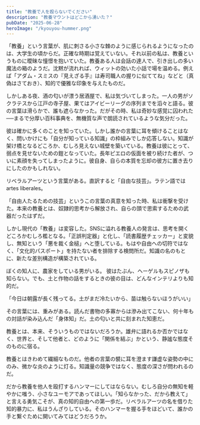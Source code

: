```yaml
---
title: "教養で人を殴らないでください"
description: "教養マウントはどこから湧いた？"
pubDate: "2025-06-28"
heroImage: "/kyouyou-hummer.png"
---
```


「教養」という言葉が、肌に刺さる小さな棘のように感じられるようになったのは、大学生の頃からだ。正確な時期は覚えていない。それ以前の私は、教養というものに曖昧な憧憬を抱いていた。教養ある人は会話の達人で、引き出しの多い魔法の箱のようだ。沈黙が流れれば、ウィットの効いた小話で場を温める。例えば「アダム・スミスの『見えざる手』は寿司職人の握りに似ててね」などと（真偽はさておき）、知的で優雅な印象を与えたものだ。

しかしある夜、酒の匂いが漂う居酒屋で、私は気づいてしまった。一人の男がソクラテスから江戸の寺子屋、果てはアイビーリーグの序列までを滔々と語る。彼の言葉は滑らかで、誰も遮らなかった。だがその時、私は奇妙な感覚に囚われた──まるで分厚い百科事典を、無機質な声で朗読されているような気分だった。

彼は確かに多くのことを知っていた。しかし誰かの言葉に耳を傾けることはなく、問いかけにも「自分が知っている知識」の枠組みでしか応答しない。知識が架け橋となるどころか、むしろ見えない城壁を築いている。教養は彼にとって、弱点を見せないための鎧となっていた。長年ピエロの仮面を被り続けた者が、ついに素顔を失ってしまったように。彼自身、自らの本質を忘却の彼方に置き去りにしたのかもしれない。

リベラルアーツという言葉がある。直訳すると「自由な技芸」。ラテン語では artes liberales。

「自由人たるための技芸」というこの言葉の真意を知った時、私は衝撃を受けた。本来の教養とは、奴隷的思考から解放され、自らの頭で思索するための武器だったはずだ。

しかし現代の「教養」は変容した。SNSに溢れる教養人の発言は、思考を開くどころかむしろ檻となる。「正誤判定器」と化し、「読書履歴チェッカー」と変貌し、無知という「悪を裁く金槌」へと堕している。もはや自由への切符ではなく、「文化的パスポート」を持たない者を排除する検問所だ。知識の名のもとに、新たな差別構造が構築されている。

ぼくの知人に、農家をしている男がいる。
彼はたぶん、ヘーゲルもスピノザも知らない。でも、土と作物の話をするときの彼の目は、どんなインテリよりも知的だ。

「今日は朝露が長く残ってる。土がまだ冷たいから、苗は触らないほうがいい」

その言葉には、重みがある。読んだ書物の多寡からは滲み出てこない、何十年もの対話が染み込んだ「身体知」だ。土の匂いと共に刻まれた知恵だ。

教養とは、本来、そういうものではないだろうか。雄弁に語れるか否かではなく、世界と、そして他者と、どのように「関係を結ぶ」かという、静謐な態度そのものに宿る。

教養とはきわめて繊細なものだ。他者の言葉の襞に耳を澄ます謙虚な姿勢の中にのみ、微かな炎のように灯る。知識量の競争ではなく、態度の深さが問われるのだ。

だから教養を他人を殴打するハンマーにしてはならない。むしろ自分の無知を軽やかに嗤う、小さなユーモアであってほしい。「知らなかった、だから教えて」と言える勇気こそが、真の知的自由への第一歩だ。リベラルアーツの名を借りた知的暴力に、私はうんざりしている。そのハンマーを握る手をほどいて、誰かの手と繋ぐために開いてみてはどうだろうか。